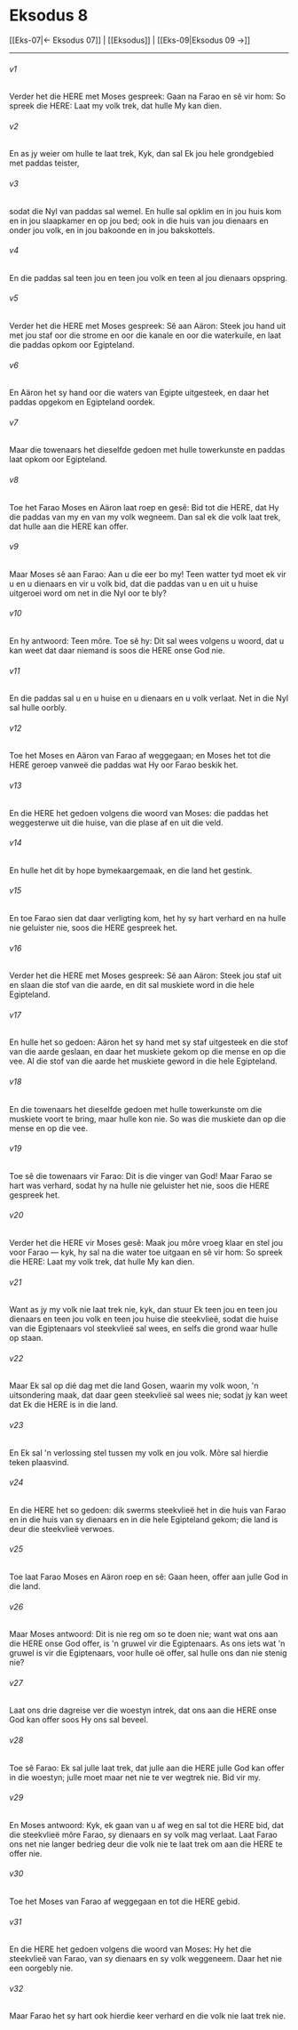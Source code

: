 # Eksodus 8

[[Eks-07|← Eksodus 07]] | [[Eksodus]] | [[Eks-09|Eksodus 09 →]]
***

###### v1
Verder het die HERE met Moses gespreek: Gaan na Farao en sê vir hom: So spreek die HERE: Laat my volk trek, dat hulle My kan dien. 
###### v2
En as jy weier om hulle te laat trek, Kyk, dan sal Ek jou hele grondgebied met paddas teister, 
###### v3
sodat die Nyl van paddas sal wemel. En hulle sal opklim en in jou huis kom en in jou slaapkamer en op jou bed; ook in die huis van jou dienaars en onder jou volk, en in jou bakoonde en in jou bakskottels. 
###### v4
En die paddas sal teen jou en teen jou volk en teen al jou dienaars opspring. 
###### v5
Verder het die HERE met Moses gespreek: Sê aan Aäron: Steek jou hand uit met jou staf oor die strome en oor die kanale en oor die waterkuile, en laat die paddas opkom oor Egipteland. 
###### v6
En Aäron het sy hand oor die waters van Egipte uitgesteek, en daar het paddas opgekom en Egipteland oordek. 
###### v7
Maar die towenaars het dieselfde gedoen met hulle towerkunste en paddas laat opkom oor Egipteland. 
###### v8
Toe het Farao Moses en Aäron laat roep en gesê: Bid tot die HERE, dat Hy die paddas van my en van my volk wegneem. Dan sal ek die volk laat trek, dat hulle aan die HERE kan offer. 
###### v9
Maar Moses sê aan Farao: Aan u die eer bo my! Teen watter tyd moet ek vir u en u dienaars en vir u volk bid, dat die paddas van u en uit u huise uitgeroei word om net in die Nyl oor te bly? 
###### v10
En hy antwoord: Teen môre. Toe sê hy: Dit sal wees volgens u woord, dat u kan weet dat daar niemand is soos die HERE onse God nie. 
###### v11
En die paddas sal u en u huise en u dienaars en u volk verlaat. Net in die Nyl sal hulle oorbly. 
###### v12
Toe het Moses en Aäron van Farao af weggegaan; en Moses het tot die HERE geroep vanweë die paddas wat Hy oor Farao beskik het. 
###### v13
En die HERE het gedoen volgens die woord van Moses: die paddas het weggesterwe uit die huise, van die plase af en uit die veld. 
###### v14
En hulle het dit by hope bymekaargemaak, en die land het gestink. 
###### v15
En toe Farao sien dat daar verligting kom, het hy sy hart verhard en na hulle nie geluister nie, soos die HERE gespreek het. 
###### v16
Verder het die HERE met Moses gespreek: Sê aan Aäron: Steek jou staf uit en slaan die stof van die aarde, en dit sal muskiete word in die hele Egipteland. 
###### v17
En hulle het so gedoen: Aäron het sy hand met sy staf uitgesteek en die stof van die aarde geslaan, en daar het muskiete gekom op die mense en op die vee. Al die stof van die aarde het muskiete geword in die hele Egipteland. 
###### v18
En die towenaars het dieselfde gedoen met hulle towerkunste om die muskiete voort te bring, maar hulle kon nie. So was die muskiete dan op die mense en op die vee. 
###### v19
Toe sê die towenaars vir Farao: Dit is die vinger van God! Maar Farao se hart was verhard, sodat hy na hulle nie geluister het nie, soos die HERE gespreek het. 
###### v20
Verder het die HERE vir Moses gesê: Maak jou môre vroeg klaar en stel jou voor Farao — kyk, hy sal na die water toe uitgaan en sê vir hom: So spreek die HERE: Laat my volk trek, dat hulle My kan dien. 
###### v21
Want as jy my volk nie laat trek nie, kyk, dan stuur Ek teen jou en teen jou dienaars en teen jou volk en teen jou huise die steekvlieë, sodat die huise van die Egiptenaars vol steekvlieë sal wees, en selfs die grond waar hulle op staan. 
###### v22
Maar Ek sal op dié dag met die land Gosen, waarin my volk woon, 'n uitsondering maak, dat daar geen steekvlieë sal wees nie; sodat jy kan weet dat Ek die HERE is in die land. 
###### v23
En Ek sal 'n verlossing stel tussen my volk en jou volk. Môre sal hierdie teken plaasvind. 
###### v24
En die HERE het so gedoen: dik swerms steekvlieë het in die huis van Farao en in die huis van sy dienaars en in die hele Egipteland gekom; die land is deur die steekvlieë verwoes. 
###### v25
Toe laat Farao Moses en Aäron roep en sê: Gaan heen, offer aan julle God in die land. 
###### v26
Maar Moses antwoord: Dit is nie reg om so te doen nie; want wat ons aan die HERE onse God offer, is 'n gruwel vir die Egiptenaars. As ons iets wat 'n gruwel is vir die Egiptenaars, voor hulle oë offer, sal hulle ons dan nie stenig nie? 
###### v27
Laat ons drie dagreise ver die woestyn intrek, dat ons aan die HERE onse God kan offer soos Hy ons sal beveel. 
###### v28
Toe sê Farao: Ek sal julle laat trek, dat julle aan die HERE julle God kan offer in die woestyn; julle moet maar net nie te ver wegtrek nie. Bid vir my. 
###### v29
En Moses antwoord: Kyk, ek gaan van u af weg en sal tot die HERE bid, dat die steekvlieë môre Farao, sy dienaars en sy volk mag verlaat. Laat Farao ons net nie langer bedrieg deur die volk nie te laat trek om aan die HERE te offer nie. 
###### v30
Toe het Moses van Farao af weggegaan en tot die HERE gebid. 
###### v31
En die HERE het gedoen volgens die woord van Moses: Hy het die steekvlieë van Farao, van sy dienaars en sy volk weggeneem. Daar het nie een oorgebly nie. 
###### v32
Maar Farao het sy hart ook hierdie keer verhard en die volk nie laat trek nie. 
